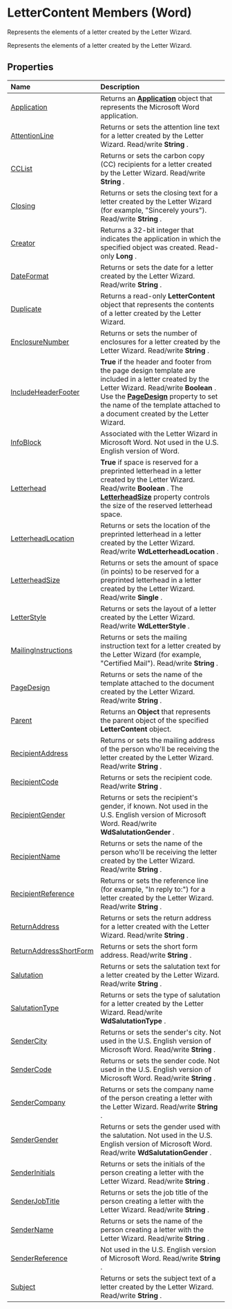 
# LetterContent Members (Word)
Represents the elements of a letter created by the Letter Wizard.

Represents the elements of a letter created by the Letter Wizard.


## Properties



|**Name**|**Description**|
|:-----|:-----|
|[Application](4f95ef63-68dd-7a58-0ac4-6f821c201ee6.md)|Returns an  **[Application](d1cf6f8f-4e88-bf01-93b4-90a83f79cb44.md)** object that represents the Microsoft Word application.|
|[AttentionLine](56cbda4c-08ff-2d0b-2b1b-2c5e0ac26fea.md)|Returns or sets the attention line text for a letter created by the Letter Wizard. Read/write  **String** .|
|[CCList](87e4fd7c-ae2e-bb29-c228-65c217a41976.md)|Returns or sets the carbon copy (CC) recipients for a letter created by the Letter Wizard. Read/write  **String** .|
|[Closing](46f367a8-c487-a837-f37c-7570e005728d.md)|Returns or sets the closing text for a letter created by the Letter Wizard (for example, "Sincerely yours"). Read/write  **String** .|
|[Creator](b2bee17a-490e-ebd5-5e3b-62e154d30a31.md)|Returns a 32-bit integer that indicates the application in which the specified object was created. Read-only  **Long** .|
|[DateFormat](4d23139a-1691-4548-f395-e46aed0306a6.md)|Returns or sets the date for a letter created by the Letter Wizard. Read/write  **String** .|
|[Duplicate](925ba556-4a7e-36da-2fbb-a32684f23fa6.md)|Returns a read-only  **LetterContent** object that represents the contents of a letter created by the Letter Wizard.|
|[EnclosureNumber](e4bc5df9-a59a-562b-758e-4774eb4dbb9e.md)|Returns or sets the number of enclosures for a letter created by the Letter Wizard. Read/write  **String** .|
|[IncludeHeaderFooter](365fe58d-ef60-436e-a942-d43f12bafee8.md)| **True** if the header and footer from the page design template are included in a letter created by the Letter Wizard. Read/write **Boolean** . Use the **[PageDesign](8544d8c1-3e43-22f5-794f-8bd7636f8a0e.md)** property to set the name of the template attached to a document created by the Letter Wizard.|
|[InfoBlock](2b639ef1-2c5c-f746-da04-1b8fcfaf5330.md)|Associated with the Letter Wizard in Microsoft Word. Not used in the U.S. English version of Word.|
|[Letterhead](afd847ed-46b2-2539-a4b4-550094974614.md)| **True** if space is reserved for a preprinted letterhead in a letter created by the Letter Wizard. Read/write **Boolean** . The **[LetterheadSize](05cc8dc3-fd22-ae58-6457-2daf2e6875f4.md)** property controls the size of the reserved letterhead space.|
|[LetterheadLocation](5e8271fa-23bc-fcf5-ca5c-9139120711e4.md)|Returns or sets the location of the preprinted letterhead in a letter created by the Letter Wizard. Read/write  **WdLetterheadLocation** .|
|[LetterheadSize](05cc8dc3-fd22-ae58-6457-2daf2e6875f4.md)|Returns or sets the amount of space (in points) to be reserved for a preprinted letterhead in a letter created by the Letter Wizard. Read/write  **Single** .|
|[LetterStyle](fdb8e106-bb80-468d-4330-e601d3a52938.md)|Returns or sets the layout of a letter created by the Letter Wizard. Read/write  **WdLetterStyle** .|
|[MailingInstructions](a31f4a82-984d-8aae-294d-9ffaaa889028.md)|Returns or sets the mailing instruction text for a letter created by the Letter Wizard (for example, "Certified Mail"). Read/write  **String** .|
|[PageDesign](8544d8c1-3e43-22f5-794f-8bd7636f8a0e.md)|Returns or sets the name of the template attached to the document created by the Letter Wizard. Read/write  **String** .|
|[Parent](5eaa9972-3c8f-ff5a-801b-fa5a0992079b.md)|Returns an  **Object** that represents the parent object of the specified **LetterContent** object.|
|[RecipientAddress](bcfbc400-0db7-0c86-5cb7-2a67a8ef9513.md)|Returns or sets the mailing address of the person who'll be receiving the letter created by the Letter Wizard. Read/write  **String** .|
|[RecipientCode](b0c3e3b1-6679-f90f-99ab-6820fa5446f0.md)|Returns or sets the recipient code. Read/write  **String** .|
|[RecipientGender](6997df77-8869-9136-4115-13c9d3928cd5.md)|Returns or sets the recipient's gender, if known. Not used in the U.S. English version of Microsoft Word. Read/write  **WdSalutationGender** .|
|[RecipientName](e5e75700-5189-1189-7454-fc74214f5e35.md)|Returns or sets the name of the person who'll be receiving the letter created by the Letter Wizard. Read/write  **String** .|
|[RecipientReference](e792b88e-b1f7-4a03-a966-ed519891b46d.md)|Returns or sets the reference line (for example, "In reply to:") for a letter created by the Letter Wizard. Read/write  **String** .|
|[ReturnAddress](6a9bb308-c447-b4e6-1ab9-6f73b29bee12.md)|Returns or sets the return address for a letter created with the Letter Wizard. Read/write  **String** .|
|[ReturnAddressShortForm](7e2a8691-6324-c4d6-f230-b192c1cd6bc6.md)|Returns or sets the short form address. Read/write  **String** .|
|[Salutation](115a740f-720f-a7d7-df68-148cd36b22c0.md)|Returns or sets the salutation text for a letter created by the Letter Wizard. Read/write  **String** .|
|[SalutationType](f312bdfd-a10d-144d-4b99-0984707d13cb.md)|Returns or sets the type of salutation for a letter created by the Letter Wizard. Read/write  **WdSalutationType** .|
|[SenderCity](13a101c2-c149-2e70-a8ec-0b6eaecb57ff.md)|Returns or sets the sender's city. Not used in the U.S. English version of Microsoft Word. Read/write  **String** .|
|[SenderCode](ffb4132d-ca14-f466-c089-a271423bf65c.md)|Returns or sets the sender code. Not used in the U.S. English version of Microsoft Word. Read/write  **String** .|
|[SenderCompany](7f4abf0c-baf8-bb63-6e9e-58360a3b019b.md)|Returns or sets the company name of the person creating a letter with the Letter Wizard. Read/write  **String** .|
|[SenderGender](7552cfc2-9387-4b20-38a0-48e153f9e9ff.md)|Returns or sets the gender used with the salutation. Not used in the U.S. English version of Microsoft Word. Read/write  **WdSalutationGender** .|
|[SenderInitials](8c2bdb64-840f-c442-a7b6-28c756701c30.md)|Returns or sets the initials of the person creating a letter with the Letter Wizard. Read/write  **String** .|
|[SenderJobTitle](6d617773-31b4-084a-0dfd-d539c5f8f6d4.md)|Returns or sets the job title of the person creating a letter with the Letter Wizard. Read/write  **String** .|
|[SenderName](3f6825d1-98ab-0539-d09b-508697dbfe14.md)|Returns or sets the name of the person creating a letter with the Letter Wizard. Read/write  **String** .|
|[SenderReference](a20edd1b-5bd8-df19-2967-f3cf0a3c1004.md)|Not used in the U.S. English version of Microsoft Word. Read/write  **String** .|
|[Subject](cfdf65ed-7a92-6462-b868-74c4cd3b17e2.md)|Returns or sets the subject text of a letter created by the Letter Wizard. Read/write  **String** .|
